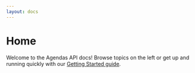 ```yaml
---
layout: docs
---
```

# Home
Welcome to the Agendas API docs! Browse topics on the left or get up and running quickly with our [Getting Started guide](getting-started).
